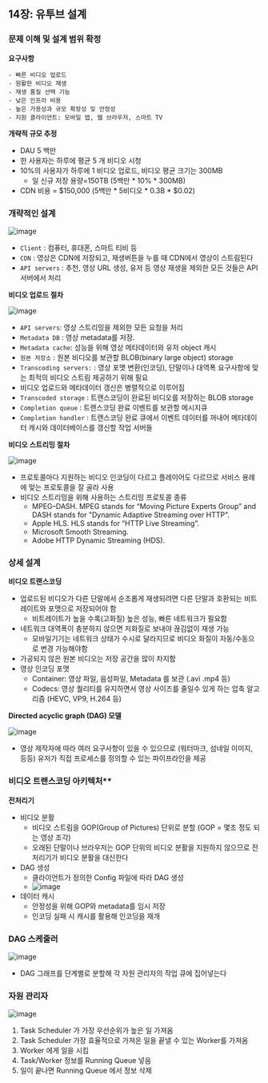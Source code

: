## 14장: 유투브 설계

### 문제 이해 및 설계 범위 확정

**요구사항**

```
- 빠른 비디오 업로드
- 원활한 비디오 재생
- 재생 품질 선택 기능
- 낮은 인프라 비용
- 높은 가용성과 규모 확장성 및 안정성
- 지원 클라이언트: 모바일 앱, 웹 브라우저, 스마트 TV
```

**개략적 규모 추정**

- DAU 5 백만
- 한 사용자는 하루에 평균 5 개 비디오 시청
- 10%의 사용자가 하루에 1 비디오 업로드, 비디오 평균 크기는 300MB 
  - 일 신규 저장 용량=150TB (5백만 * 10% * 300MB)
- CDN 비용 = $150,000 (5백만 * 5비디오 * 0.3B * $0.02)


### 개략적인 설계

![image](https://github.com/rachel5004/23-7-SystemDesignInterview/assets/75432228/638117ce-042e-455c-b041-b11d4f227a41)

- `Client` : 컴퓨터, 휴대폰, 스마트 티비 등
- `CDN` : 영상은 CDN에 저장되고, 재생버튼을 누를 때 CDN에서 영상이 스트림된다
- `API servers` : 추천, 영상 URL 생성, 유저 등 영상 재생을 제외한 모든 것들은 API 서버에서 처리

**비디오 업로드 절차**

![image](https://github.com/rachel5004/23-7-SystemDesignInterview/assets/75432228/3c676263-c062-4660-862d-c16731cccbe1)


- `API servers`: 영상 스트리밍을 제외한 모든 요청을 처리
- `Metadata DB` : 영상 metadata를 저장.
- `Metadata cache`: 성능을 위해 영상 메타데이터와 유저 object 캐시
- `원본 저장소` : 원본 비디오를 보관할 BLOB(binary large object) storage
- `Transcoding servers:` : 영상 포맷 변환(인코딩), 단말이나 대역폭 요구사항에 맞는 최적의 비디오 스트림 제공하기 위해 필요
 - 비디오 업로드와 메타데이터 갱신은 병렬적으로 이루어짐
- `Transcoded storage` : 트랜스코딩이 완료된 비디오를 저장하는 BLOB storage
- `Completion queue` : 트랜스코딩 완료 이벤트를 보관할 메시지큐
- `Completion handler` : 트랜스코딩 완료 큐에서 이벤트 데이터를 꺼내어 메타데이터 캐시와 데이터베이스를 갱신할 작업 서버들


**비디오 스트리밍 절차**

![image](https://github.com/rachel5004/23-7-SystemDesignInterview/assets/75432228/6e196e26-16fe-4bc4-9138-6c251ddcf163)

- 프로토콜마다 지원하는 비디오 인코딩이 다르고 플레이어도 다르므로 서비스 용례에 맞는 프로토콜을 잘 골라 사용
- 비디오 스트리밍을 위해 사용하는 스트리밍 프로토콜 종류
    - MPEG–DASH. MPEG stands for “Moving Picture Experts Group” and DASH stands for "Dynamic Adaptive Streaming over HTTP".
    - Apple HLS. HLS stands for “HTTP Live Streaming”.
    - Microsoft Smooth Streaming.
    - Adobe HTTP Dynamic Streaming (HDS).

### 상세 설계

**비디오 트랜스코딩**

- 업로드된 비디오가 다른 단말에서 순조롭게 재생되려면 다른 단말과 호환되는 비트레이트와 포맷으로 저장되어야 함
  - 비트레이트가 높을 수록(고화질) 높은 성능, 빠른 네트워크가 필요함
- 네트워크 대역폭이 충분하지 않으면 저화질로 보내야 끊김없이 재생 가능
  - 모바일기기는 네트워크 상태가 수시로 달라지므로 비디오 화질이 자동/수동으로 변경 가능해야함
- 가공되지 않은 원본 비디오는 저장 공간을 많이 차지함
- 영상 인코딩 포맷
  - Container: 영상 파일, 음성파일, Metadata 를 보관 (.avi .mp4 등)
  - Codecs: 영상 퀄리티를 유지하면서 영상 사이즈를 줄일수 있게 하는 압축 알고리즘 (HEVC, VP9, H.264 등)


**Directed acyclic graph (DAG) 모델**

![image](https://github.com/rachel5004/23-7-SystemDesignInterview/assets/75432228/67dd4b03-a736-4285-9a4c-ebe3f7d4f910)


- 영상 제작자에 따라 여러 요구사항이 있을 수 있으므로 (워터마크, 섬네일 이미지, 등등) 유저가 직접 프로세스를 정의할 수 있는 파이프라인을 제공


### 비디오 트랜스코딩 아키텍처**

**전처리기**

- 비디오 분활
  - 비디오 스트림을 GOP(Group of Pictures) 단위로 분할 (GOP = 몇초 정도 되는 영상 조각)
  - 오래된 단말이나 브라우저는 GOP 단위의 비디오 분활을 지원하지 않으므로 전처리기가 비디오 분활을 대신한다
- DAG 생성
  - 클라이언트가 정의한 Config 파일에 따라 DAG 생성
  - ![image](https://github.com/rachel5004/23-7-SystemDesignInterview/assets/75432228/ed7033af-daab-4adb-8483-c484fe4b14e6)
- 데이터 캐시
  - 안정성을 위해 GOP와 metadata를 임시 저장
  - 인코딩 실패 시 캐시를 활용해 인코딩을 재개

### DAG 스케줄러

![image](https://github.com/rachel5004/23-7-SystemDesignInterview/assets/75432228/64f24549-7f57-4bd7-846f-d0d12e907234)

- DAG 그래프를 단계별로 분할해 각 자원 관리자의 작업 큐에 집어넣는다


### 자원 관리자

![image](https://github.com/rachel5004/23-7-SystemDesignInterview/assets/75432228/715c2081-1be2-449f-a82f-457d7645b40f)

1. Task Scheduler 가 가장 우선순위가 높은 일 가져옴
2. Task Scheduler  가장 효율적으로 가져온 일을 끝낼 수 있는 Worker를 가져옴
3. Worker 에게 일을 시킴
4. Task/Worker 정보를 Running Queue 넣음
5. 일이 끝나면 Running Queue 에서 정보 삭제
